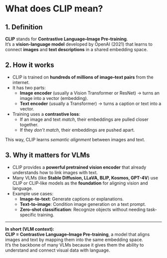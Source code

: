 # What does CLIP mean?

## 1. Definition
**CLIP** stands for **Contrastive Language–Image Pre-training**.  
It’s a **vision-language model** developed by OpenAI (2021) that learns to connect **images** and **text descriptions** in a shared embedding space.  



## 2. How it works
- CLIP is trained on **hundreds of millions of image–text pairs** from the internet.  
- It has two parts:
  - **Image encoder** (usually a Vision Transformer or ResNet) → turns an image into a vector (embedding).  
  - **Text encoder** (usually a Transformer) → turns a caption or text into a vector.  
- Training uses a **contrastive loss**:  
  - If an image and text *match*, their embeddings are pulled closer together.  
  - If they *don’t match*, their embeddings are pushed apart.  

This way, CLIP learns *semantic alignment* between images and text.



## 3. Why it matters for VLMs
- CLIP provides a **powerful pretrained vision encoder** that already understands how to link images with text.  
- Many VLMs (like **Stable Diffusion, LLaVA, BLIP, Kosmos, GPT-4V**) use CLIP or CLIP-like models as the **foundation** for aligning vision and language.  
- Example use cases:  
  - **Image-to-text**: Generate captions or explanations.  
  - **Text-to-image**: Condition image generation on a text prompt.  
  - **Zero-shot classification**: Recognize objects without needing task-specific training.

---

**In short (VLM context):**  
**CLIP = Contrastive Language–Image Pre-training**, a model that aligns images and text by mapping them into the same embedding space.  
It’s the backbone of many VLMs because it gives them the ability to understand and connect visual data with language.
